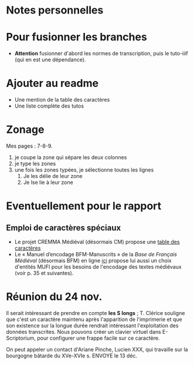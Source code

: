Notes personnelles
====

# Pour fusionner les branches
- **Attention** fusionner d'abord les normes de transcription, puis le tuto-iiif (qui en est une dépendance).

# Ajouter au readme
- Une mention de la table des caractères
- Une liste complète des tutos


# Zonage
Mes pages : 7-8-9.

1. je coupe la zone qui sépare les deux colonnes
2. je type les zones
3. une fois les zones typées, je sélectionne toutes les lignes
    1. Je les délie de leur zone
    2. Je lse lie à leur zone

# Eventuellement pour le rapport
## Emploi de caractères spéciaux
- Le projet CREMMA Médiéval (désormais CM) propose une [table des caractères](https://github.com/HTR-United/cremma-medieval/blob/main/table.csv)
- Le « Manuel d’encodage BFM-Manuscrits » de la *Base de Français Médiéval* (désormais BFM) en ligne [ici](http://bfm.ens-lyon.fr/spip.php?article282) propose lui aussi un choix d'entités MUFI pour les besoins de l'encodage des textes médiévaux (voir p. 35 et suivantes).

# Réunion du 24 nov.
Il serait intéressant de prendre en compte **les S longs** ; T. Clérice souligne que c'est un caractère maintenu après l'apparition de l'imprimerie et que son existence sur la longue durée rendrait intéressant l'exploitation des données transcrites.
Nous pouvons créer un clavier virtuel dans E-Scriptorium, pour configurer une frappe facile sur ce caractère.

On peut appeler un contact d'Ariane Pinche, Lucien XXX, qui travaille sur la bourgogne bâtarde du XVe-XVIe s. ENVOYE le 13 déc.